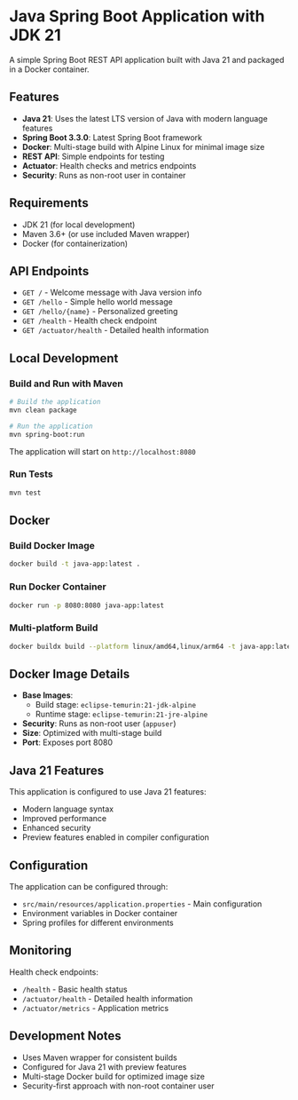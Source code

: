 # Java Spring Boot Application with JDK 21

A simple Spring Boot REST API application built with Java 21 and packaged in a Docker container.

## Features

- **Java 21**: Uses the latest LTS version of Java with modern language features
- **Spring Boot 3.3.0**: Latest Spring Boot framework
- **Docker**: Multi-stage build with Alpine Linux for minimal image size
- **REST API**: Simple endpoints for testing
- **Actuator**: Health checks and metrics endpoints
- **Security**: Runs as non-root user in container

## Requirements

- JDK 21 (for local development)
- Maven 3.6+ (or use included Maven wrapper)
- Docker (for containerization)

## API Endpoints

- `GET /` - Welcome message with Java version info
- `GET /hello` - Simple hello world message
- `GET /hello/{name}` - Personalized greeting
- `GET /health` - Health check endpoint
- `GET /actuator/health` - Detailed health information

## Local Development

### Build and Run with Maven

```bash
# Build the application
mvn clean package

# Run the application
mvn spring-boot:run
```

The application will start on `http://localhost:8080`

### Run Tests

```bash
mvn test
```

## Docker

### Build Docker Image

```bash
docker build -t java-app:latest .
```

### Run Docker Container

```bash
docker run -p 8080:8080 java-app:latest
```

### Multi-platform Build

```bash
docker buildx build --platform linux/amd64,linux/arm64 -t java-app:latest .
```

## Docker Image Details

- **Base Images**: 
  - Build stage: `eclipse-temurin:21-jdk-alpine`
  - Runtime stage: `eclipse-temurin:21-jre-alpine`
- **Security**: Runs as non-root user (`appuser`)
- **Size**: Optimized with multi-stage build
- **Port**: Exposes port 8080

## Java 21 Features

This application is configured to use Java 21 features:
- Modern language syntax
- Improved performance
- Enhanced security
- Preview features enabled in compiler configuration

## Configuration

The application can be configured through:
- `src/main/resources/application.properties` - Main configuration
- Environment variables in Docker container
- Spring profiles for different environments

## Monitoring

Health check endpoints:
- `/health` - Basic health status
- `/actuator/health` - Detailed health information
- `/actuator/metrics` - Application metrics

## Development Notes

- Uses Maven wrapper for consistent builds
- Configured for Java 21 with preview features
- Multi-stage Docker build for optimized image size
- Security-first approach with non-root container user